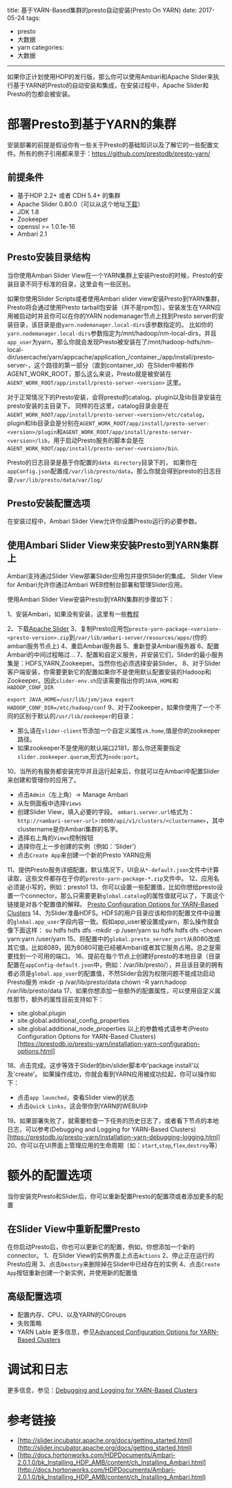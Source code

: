title: 基于YARN-Based集群的presto自动安装(Presto On YARN)
date: 2017-05-24
tags:
 - presto
 - 大数据
 - yarn
categories:
 - 大数据

---

如果你正计划使用HDP的发行版，那么你可以使用Ambari和Apache Slider来执行基于YARN的Presto的自动安装和集成，在安装过程中，Apache Slider和Presto的包都会被安装。

# 部署Presto到基于YARN的集群

安装部署的前提是假设你有一些关于Presto的基础知识以及了解它的一些配置文件。所有的例子引用都来至于：https://github.com/prestodb/presto-yarn/

## 前提条件

- 基于HDP 2.2+ 或者 CDH 5.4+ 的集群
- Apache Slider 0.80.0（可以从这个地址[下载](https://slider.incubator.apache.org/)）
- JDK 1.8
- Zookeeper
- openssl >= 1.0.1e-16
- Ambari 2.1

<!--more-->

## Presto安装目录结构

当你使用Ambari Slider View在一个YARN集群上安装Presto的时候，Presto的安装目录不同于标准的目录，这里会有一些区别。

如果你使用Slider Scripts或者使用Ambari slider view安装Presto到YARN集群，Presto将会通过使用Presto tarball包安装（并不是rpm包）。安装发生在YARN应用被启动时并且你可以在你的YARN nodemanager节点上找到Presto server的安装目录，该目录是由`yarn.nodemanager.local-dirs`该参数指定的。 比如你的`yarn.nodemanager.local-dirs`参数指定为/mnt/hadoop/nm-local-dirs，并且`app_user`为yarn，那么你就会发现Presto被安装在了/mnt/hadoop-hdfs/nm-local-dir/usercache/yarn/appcache/application_<id>/container_<id>/app/install/presto-server-<version>，这个路径的第一部分（直到container_id）在Slider中被称作AGENT_WORK_ROOT，那么这么来说，Presto就是被安装在`AGENT_WORK_ROOT/app/install/presto-server-<version>` 这里。

对于正常情况下的Presto安装，会将presto的catalog、plugin以及lib目录安装在presto安装的主目录下。
同样的在这里，catalog目录会是在`AGENT_WORK_ROOT/app/install/presto-server-<version>/etc/catalog`，plugin和lib目录会是分别在`AGENT_WORK_ROOT/app/install/presto-server-<version>/plugin`和`AGENT_WORK_ROOT/app/install/presto-server-<version>/lib`，用于启动Presto服务的脚本会是在`AGENT_WORK_ROOT/app/install/presto-server-<version>/bin`.

Presto的日志目录是基于你配置的`data directory`目录下的， 如果你在`appConfig.json`配置成`/var/lib/presto/data`，那么你就会得到presto的日志目录`/var/lib/presto/data/var/log/`

## Presto安装配置选项

在安装过程中，Ambari Slider View允许你设置Presto运行的必要参数。

## 使用Ambari Slider View来安装Presto到YARN集群上

Ambari支持通过Slider View部署Slider应用包并提供Slider的集成。 Slider View for Ambari允许你通过Ambari WEB控制台部署和管理Slider应用。

使用Ambari Slider View安装Presto到YARN集群的步骤如下：

1、安装Ambari，如果没有安装，这里有一些[教程](http://docs.hortonworks.com/HDPDocuments/Ambari-2.1.0.0/bk_Installing_HDP_AMB/content/ch_Installing_Ambari.html)

2、下载[Apache Slider](https://slider.incubator.apache.org/)
3、复制Presto应用包`presto-yarn-package-<version>-<presto-version>.zip`到`/var/lib/ambari-server/resources/apps/`(你的ambari服务节点上)
4、重启Ambari服务器
5、重新登录Ambari服务器
6、配置Ambari的中间过程略过...
7、配置和自定义服务，并安装它们，Slider的最小服务集是：HDFS,YARN,Zookeeper。当然你也必须选择安装Slider。
8、对于Slider客户端安装，你需要更新它的配置如果你不是使用默认配置安装的Hadoop和Zookeeper。因此`slider-env.sh`应该需要指出你的`JAVA_HOME`和`HADOOP_CONF_DIR`

`
export JAVA_HOME=/usr/lib/jvm/java
export HADOOP_CONF_DIR=/etc/hadoop/conf
`
9、对于Zookeeper，如果你使用了一个不同的区别于默认的`/usr/lib/zookeeper`的目录：
- 那么请在`slider-client`节添加一个自定义属性`zk.home`,值是你的zookeeper路径。
- 如果zookeeper不是使用的默认端口2181，那么你还需要指定`slider.zookeeper.quorum`,形式为`node:port`。

10、当所的有服务都安装完毕并且运行起来后，你就可以在Ambari中配置Slider来创建和管理你的应用了。
- 点击`Admin`（左上角）-> Manage Ambari
- 从左侧面板中选择`Views`
- 创建Slider View，填入必要的字段。 `ambari.server.url`格式为：`http://<ambari-server-url>:8080/api/v1/clusters/<clustername>`，其中clustername是你Ambari集群的名字。
- 选择右上角的`Views`控制按钮
- 选择你在上一步创建的实例（例如：‘Slider’）
- 点击`Create App`来创建一个新的Presto YARN应用

11、提供Presto服务详细配置，默认情况下，UI会从`*-default.json`文件中计算读取，这些文件都存在于你的`presto-yarn-package-*.zip`文件中。
12、应用名必须是小写的，例如：presto1
13、你可以设置一些配置值，比如你想给presto设置一个connector，那么只需要更新`global.catalog`的属性值就可以了，下面这个链接是对各个配置值的解释。
[Presto Configuration Options for YARN-Based Clusters](https://prestodb.io/presto-yarn/installation-yarn-configuration-options.html)
14、为Slider准备HDFS。HDFS的用户目录应该和你的配置文件中设置的`global.app_user`字段内容一致。假如app_user被设置成yarn，那么操作就会像下面这样：
su hdfs hdfs dfs -mkdir -p /user/yarn
su hdfs hdfs dfs -chown yarn:yarn /user/yarn
15、将配置中的`global.presto_server_port`从8080改成其它值，比如8089，因为8080可能已经被Ambari或者其它服务占用。总之是需要找到一个可用的端口。
16、提前在每个节点上创建好presto的本地目录（目录配置在`appConfig-default.json`中，例如：/var/lib/presto/），并且该目录的拥有者必须是`global.app_user`的配置值，不然Slider会因为权限问题不能成功启动Presto服务
mkdir -p /var/lib/presto/data
chown -R yarn:hadoop /var/lib/presto/data
17、如果你想添加一些额外的配置属性，可以使用自定义属性那节，额外的属性目前支持如下：
- site.global.plugin
- site.global.additional_config_properties
- site.global.additional_node_properties
以上的参数格式请参考(Presto Configuration Options for YARN-Based Clusters)[https://prestodb.io/presto-yarn/installation-yarn-configuration-options.html]

18、点击完成。这步等效于Slider的bin/slider脚本中'package install'以及'create'。 如果操作成功，你就会看到YARN应用被成功拉起，你可以操作如下：
 - 点击`app launched`，查看Slider view的状态
 - 点击`Quick Links`，这会带你到YARN的WEBUI中

19、如果部署失败了，就需要检查一下任务的历史日志了，或者看下节点的本地日志，可以参考(Debugging and Logging for YARN-Based Clusters)[https://prestodb.io/presto-yarn/installation-yarn-debugging-logging.html]
20、你可以在UI界面上管理应用的生命周期（如：`start`,`stop`,`flex`,`destroy`等）

# 额外的配置选项

当你安装完Presto和Slider后，你可以重新配置Presto的配置项或者添加更多的配置

## 在Slider View中重新配置Presto

在你启动Presto后，你也可以更新它的配置，例如，你想添加一个新的connector。
1、在Slider View的实例界面上点击`Actions`
2、停止正在运行的Presto应用
3、点击`Destory`来删除掉在Slider中已经存在的实例
4、点击`Create App`按钮重新创建一个新实例，并使用新的配置值

## 高级配置选项

- 配置内存、CPU、以及YARN的CGroups
- 失败策略
- YARN Lable
更多信息，参见[Advanced Configuration Options for YARN-Based Clusters](https://prestodb.io/presto-yarn/installation-yarn-configuration-options-advanced.html)

# 调试和日志
更多信息，参见：[Debugging and Logging for YARN-Based Clusters](https://prestodb.io/presto-yarn/installation-yarn-debugging-logging.html)

# 参考链接

- [http://slider.incubator.apache.org/docs/getting_started.html](http://slider.incubator.apache.org/docs/getting_started.html)
- [http://docs.hortonworks.com/HDPDocuments/Ambari-2.0.1.0/bk_Installing_HDP_AMB/content/ch_Installing_Ambari.html](http://docs.hortonworks.com/HDPDocuments/Ambari-2.0.1.0/bk_Installing_HDP_AMB/content/ch_Installing_Ambari.html)